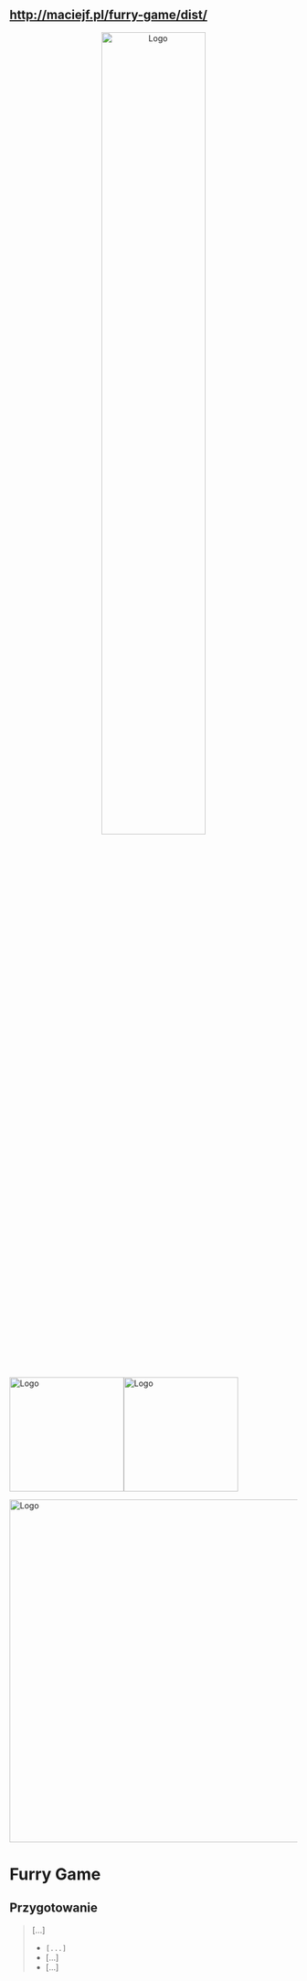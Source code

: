 ## http://maciejf.pl/furry-game/dist/

<center><img alt="Logo" src="http://maciejf.pl/img/furryGame.png" width="60%"></center>

<img alt="Logo" src="http://maciejf.pl/img/girl.png" width="200"><img alt="Logo" src="http://maciejf.pl/img/diamonds.png" width="200">


<img alt="Logo" src="http://maciejf.pl/img/board1.jpg" width="600">



# Furry Game

## Przygotowanie

> [...]
> - ```[...]```
> - [...]
> - [...]

